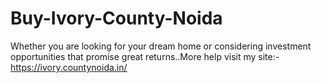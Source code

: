 # Buy-Ivory-County-Noida
Whether you are looking for your dream home or considering investment opportunities that promise great returns..More help visit my site:- https://ivory.countynoida.in/
